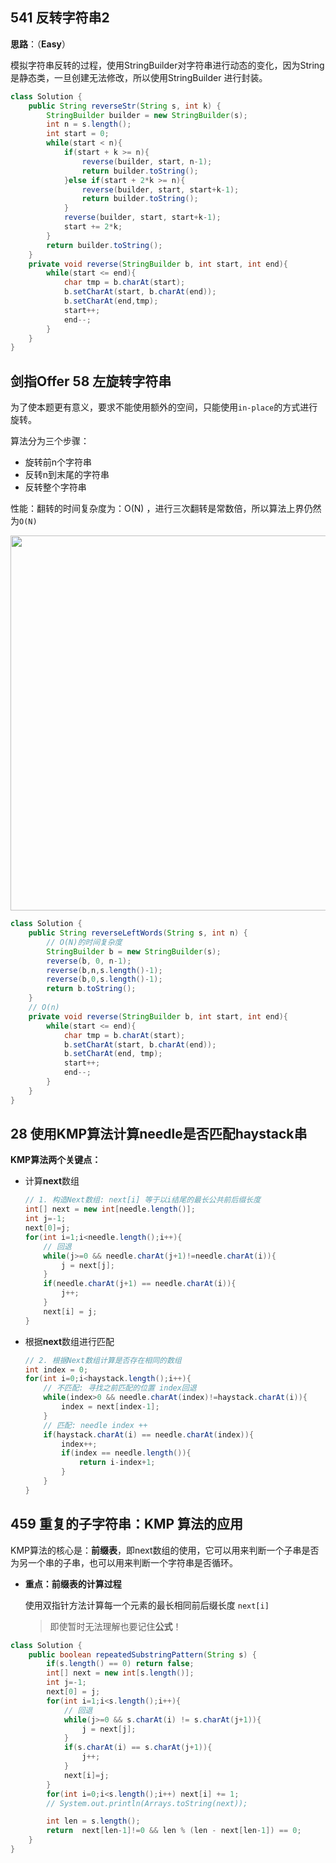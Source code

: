 ## 541 反转字符串2

**思路**：（**Easy**）

模拟字符串反转的过程，使用StringBuilder对字符串进行动态的变化，因为String是静态类，一旦创建无法修改，所以使用StringBuilder 进行封装。

```java
class Solution {
    public String reverseStr(String s, int k) {
        StringBuilder builder = new StringBuilder(s);
        int n = s.length();
        int start = 0;
        while(start < n){
            if(start + k >= n){
                reverse(builder, start, n-1);
                return builder.toString();
            }else if(start + 2*k >= n){
                reverse(builder, start, start+k-1);
                return builder.toString();
            }
            reverse(builder, start, start+k-1);
            start += 2*k;
        }
        return builder.toString();
    }
    private void reverse(StringBuilder b, int start, int end){
        while(start <= end){
            char tmp = b.charAt(start);
            b.setCharAt(start, b.charAt(end));
            b.setCharAt(end,tmp);
            start++;
            end--;
        }
    }
}
```

## 剑指Offer 58 左旋转字符串

为了使本题更有意义，要求不能使用额外的空间，只能使用`in-place`的方式进行旋转。

算法分为三个步骤：

- 旋转前n个字符串
- 反转n到末尾的字符串
- 反转整个字符串

性能：翻转的时间复杂度为：O(N) ，进行三次翻转是常数倍，所以算法上界仍然为`O(N)`

<img src='https://code-thinking.cdn.bcebos.com/pics/剑指Offer58-II.左旋转字符串.png' width=600> </img>

```java
class Solution {
    public String reverseLeftWords(String s, int n) {
        // O(N)的时间复杂度
        StringBuilder b = new StringBuilder(s);
        reverse(b, 0, n-1);
        reverse(b,n,s.length()-1);
        reverse(b,0,s.length()-1);
        return b.toString();
    }
    // O(n)
    private void reverse(StringBuilder b, int start, int end){
        while(start <= end){
            char tmp = b.charAt(start);
            b.setCharAt(start, b.charAt(end));
            b.setCharAt(end, tmp);
            start++;
            end--;
        }
    }
}
```

## 28 使用KMP算法计算needle是否匹配haystack串

**KMP算法两个关键点：**

- 计算**next**数组

  ```java
  // 1. 构造Next数组: next[i] 等于以i结尾的最长公共前后缀长度
  int[] next = new int[needle.length()];
  int j=-1;
  next[0]=j;
  for(int i=1;i<needle.length();i++){
      // 回退
      while(j>=0 && needle.charAt(j+1)!=needle.charAt(i)){
          j = next[j]; 
      }
      if(needle.charAt(j+1) == needle.charAt(i)){
          j++;
      }
      next[i] = j;
  }
  ```

- 根据**next**数组进行匹配

  ```java
  // 2. 根据Next数组计算是否存在相同的数组
  int index = 0;
  for(int i=0;i<haystack.length();i++){
      // 不匹配: 寻找之前匹配的位置 index回退
      while(index>0 && needle.charAt(index)!=haystack.charAt(i)){
          index = next[index-1];
      }
      // 匹配: needle index ++
      if(haystack.charAt(i) == needle.charAt(index)){
          index++;
          if(index == needle.length()){
              return i-index+1;
          }
      }
  }
  ```

## 459 重复的子字符串：KMP 算法的应用

KMP算法的核心是：**前缀表**，即next数组的使用，它可以用来判断一个子串是否为另一个串的子串，也可以用来判断一个字符串是否循环。

- **重点：前缀表的计算过程**

  使用双指针方法计算每一个元素的最长相同前后缀长度 `next[i]`

  > 即使暂时无法理解也要记住**公式**！

```java
class Solution {
    public boolean repeatedSubstringPattern(String s) {
        if(s.length() == 0) return false;
        int[] next = new int[s.length()];
        int j=-1;
        next[0] = j;
        for(int i=1;i<s.length();i++){
            // 回退
            while(j>=0 && s.charAt(i) != s.charAt(j+1)){
                j = next[j];
            }
            if(s.charAt(i) == s.charAt(j+1)){
                j++;
            }
            next[i]=j;
        }
        for(int i=0;i<s.length();i++) next[i] += 1;
        // System.out.println(Arrays.toString(next));

        int len = s.length();
        return  next[len-1]!=0 && len % (len - next[len-1]) == 0;
    }
}
```

